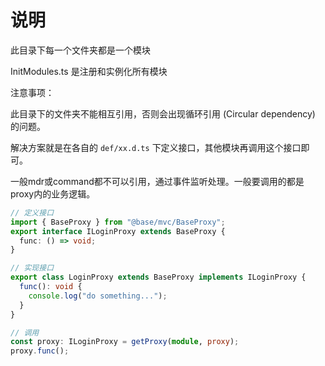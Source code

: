 # 说明

此目录下每一个文件夹都是一个模块

InitModules.ts 是注册和实例化所有模块

注意事项：

此目录下的文件夹不能相互引用，否则会出现循环引用 (Circular dependency) 的问题。

解决方案就是在各自的 `def/xx.d.ts` 下定义接口，其他模块再调用这个接口即可。

一般mdr或command都不可以引用，通过事件监听处理。一般要调用的都是proxy内的业务逻辑。

```ts
// 定义接口
import { BaseProxy } from "@base/mvc/BaseProxy";
export interface ILoginProxy extends BaseProxy {
  func: () => void;
}

// 实现接口
export class LoginProxy extends BaseProxy implements ILoginProxy {
  func(): void {
    console.log("do something...");
  }
}

// 调用
const proxy: ILoginProxy = getProxy(module, proxy);
proxy.func();
```
